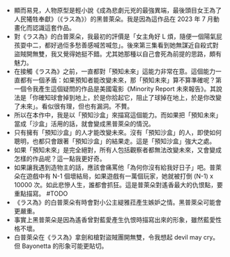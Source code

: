 - 顯而易見，人物原型是輕小說《成為悲劇元兇的最強異端，最後頭目女王為了人民犧牲奉獻》（《ラス為》）的黑普萊朵。我是因為這作品在 2023 年 7 月動畫化而認識這套作品。
- 對《ラス為》的白普萊朵，我最初的評價是「女主角好 L 煩，隨便一個陽氣屁孩耍中二，都好過佢多愁善感喊苦喊忽」。後來第三集看到她無謀近自殺式對盜賊開無雙，我又覺得她挺不錯。尤其她那種以自己會死為前提的思路，頗有魅力。
- 在接觸《ラス為》之前，一直都對「預知未來」這能力非常在意。這個能力一直都有一個矛盾：如果預知者能改變未來，那「預知未來」算不算準確呢？第一個令我產生這個疑問的作品是美國電影《Minority Report 未來報告》。其說法是「你確知球會掉到地上，於是你拾起它，阻止了球掉在地上，於是你改變了未來」。看似很有理，但也有漏洞。不贅。
- 所以在本作中，我是以「預知沙盒」來描寫這個能力。而如果把「預知未來」當成「沙盒」活用的話，就會變成黑普萊朵的情況。
- 只有擁有「預知沙盒」的人才能改變未來。沒有「預知沙盒」的人，即使如何聰明，也都只會跟著「預知沙盒」的結果走。這是「預知沙盒」強大之處。
- 如果「預知未來」是完全絕對，所有人包括觀察者都無法改變未來，又會變成怎樣的作品呢？這一點我更好奇。
- 如果讓我遇到造物主的話，應該會痛罵他「為何你沒有給我好日子」吧。普萊朵在遊戲中有 N-1 個壞結局，如果遊戲有一萬個玩家，她就被打倒 (N-1) x 10000 次。如此悲慘人生，誰都會抓狂。這是普萊朵對遙香最大的仇恨點，要重點描寫。 #TODO
- 《ラス為》的白普萊朵有時會對小公主緹雅菈產生嫉妒之情。黑普萊朵可能會更嚴重。
- 事實上黑普萊朵是因為遙香曾對藍愛產生仇恨時描寫出來的形象，雖然藍愛性格不壞。
- 白普萊朵在《ラス為》拿劍和槍對盜賊團開無雙，令我想起 devil may cry。但 Bayonetta 的形象可能更貼切。